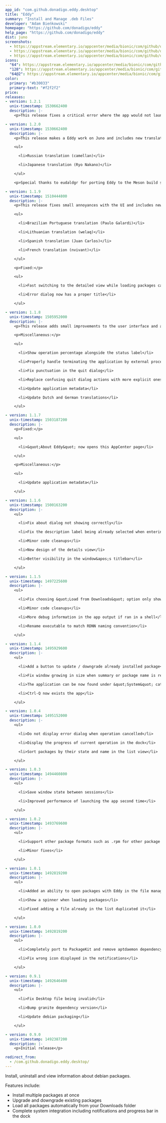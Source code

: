 ```yaml
---
app_id: "com.github.donadigo.eddy.desktop"
title: "Eddy"
summary: "Install and Manage .deb Files"
developer: "Adam Bieńkowski"
homepage: "https://github.com/donadigo/eddy"
help_page: "https://github.com/donadigo/eddy"
dist: juno
screenshots:
  - https://appstream.elementary.io/appcenter/media/bionic/com/github/donadigo.eddy/47D8CCEC3A12EE01C36BAEA356A342CE/screenshots/image-1_orig.png
  - https://appstream.elementary.io/appcenter/media/bionic/com/github/donadigo.eddy/47D8CCEC3A12EE01C36BAEA356A342CE/screenshots/image-2_orig.png
  - https://appstream.elementary.io/appcenter/media/bionic/com/github/donadigo.eddy/47D8CCEC3A12EE01C36BAEA356A342CE/screenshots/image-3_orig.png
icons:
  "64": https://appstream.elementary.io/appcenter/media/bionic/com/github/donadigo.eddy/47D8CCEC3A12EE01C36BAEA356A342CE/icons/64x64/com.github.donadigo.eddy_com.github.donadigo.eddy.png
  "128": https://appstream.elementary.io/appcenter/media/bionic/com/github/donadigo.eddy/47D8CCEC3A12EE01C36BAEA356A342CE/icons/128x128/com.github.donadigo.eddy_com.github.donadigo.eddy.png
  "64@2": https://appstream.elementary.io/appcenter/media/bionic/com/github/donadigo.eddy/47D8CCEC3A12EE01C36BAEA356A342CE/icons/64x64@2/com.github.donadigo.eddy_com.github.donadigo.eddy.png
color:
  primary: "#b30033"
  primary-text: "#f2f2f2"
price: 
releases:
- version: 1.2.1
  unix-timestamp: 1530662400
  description: |-
    <p>This release fixes a critical error where the app would not launch due to missing files in installation.</p>

- version: 1.2.0
  unix-timestamp: 1530662400
  description: |-
    <p>This release makes a Eddy work on Juno and includes new translations:</p>

    <ul>

      <li>Russian translation (camellan)</li>

      <li>Japanese translation (Ryo Nakano)</li>

    </ul>

    <p>Special thanks to eudaldgr for porting Eddy to the Meson build system.</p>

- version: 1.1.9
  unix-timestamp: 1510444800
  description: |-
    <p>This release fixes small annoyances with the UI and includes new translations:</p>

    <ul>

      <li>Brazilian Portuguese translation (Paulo Galardi)</li>

      <li>Lithuanian translation (welaq)</li>

      <li>Spanish translation (Juan Carlos)</li>

      <li>French translation (nvivant)</li>

    </ul>

    <p>Fixed:</p>

    <ul>

      <li>Fast switching to the detailed view while loading packages caused unintentional auto-switching to list view</li>

      <li>Error dialog now has a proper title</li>

    </ul>

- version: 1.1.8
  unix-timestamp: 1505952000
  description: |-
    <p>This release adds small improvements to the user interface and adds initial support for translations.</p>

    <p>Miscellaneous:</p>

    <ul>

      <li>Show operation percentage alongside the status label</li>

      <li>Properly handle terminating the application by external processes</li>

      <li>Fix punctuation in the quit dialog</li>

      <li>Replace confusing quit dialog actions with more explicit ones</li>

      <li>Update application metadata</li>

      <li>Update Dutch and German translations</li>

    </ul>

- version: 1.1.7
  unix-timestamp: 1503187200
  description: |-
    <p>Fixed:</p>

    <ul>

      <li>&quot;About Eddy&quot; now opens this AppCenter page</li>

    </ul>

    <p>Miscellaneous:</p>

    <ul>

      <li>Update application metadata</li>

    </ul>

- version: 1.1.6
  unix-timestamp: 1500163200
  description: |-
    <ul>

      <li>Fix about dialog not showing correctly</li>

      <li>Fix the description label being already selected when entering details view</li>

      <li>Minor code cleanups</li>

      <li>New design of the details view</li>

      <li>Better visibility in the window&apos;s titlebar</li>

    </ul>

- version: 1.1.5
  unix-timestamp: 1497225600
  description: |-
    <ul>

      <li>Fix choosing &quot;Load from Downloads&quot; option only showing a spinner if there are no packages in the folder</li>

      <li>Minor code cleanups</li>

      <li>More debug information in the app output if ran in a shell</li>

      <li>Rename executable to match RDNN naming convention</li>

    </ul>

- version: 1.1.4
  unix-timestamp: 1495929600
  description: |-
    <ul>

      <li>Add a button to update / downgrade already installed package</li>

      <li>Fix window growing in size when summary or package name is really long</li>

      <li>The application can be now found under &quot;System&quot; category</li>

      <li>Ctrl-Q now exists the app</li>

    </ul>

- version: 1.0.4
  unix-timestamp: 1495152000
  description: |-
    <ul>

      <li>Do not display error dialog when operation cancelled</li>

      <li>Display the progress of current operation in the dock</li>

      <li>Sort packages by their state and name in the list view</li>

    </ul>

- version: 1.0.3
  unix-timestamp: 1494460800
  description: |-
    <ul>

      <li>Save window state between sessions</li>

      <li>Improved performance of launching the app second time</li>

    </ul>

- version: 1.0.2
  unix-timestamp: 1493769600
  description: |-
    <ul>

      <li>Support other package formats such as .rpm for other package managers</li>

      <li>Minor fixes</li>

    </ul>

- version: 1.0.1
  unix-timestamp: 1492819200
  description: |-
    <ul>

      <li>Added an ability to open packages with Eddy in the file manager</li>

      <li>Show a spinner when loading packages</li>

      <li>Fixed adding a file already in the list duplicated it</li>

    </ul>

- version: 1.0.0
  unix-timestamp: 1492819200
  description: |-
    <ul>

      <li>Completely port to PackageKit and remove aptdaemon dependency</li>

      <li>Fix wrong icon displayed in the notifications</li>

    </ul>

- version: 0.9.1
  unix-timestamp: 1492646400
  description: |-
    <ul>

      <li>Fix Desktop file being invalid</li>

      <li>Bump granite dependency version</li>

      <li>Update debian packaging</li>

    </ul>

- version: 0.9.0
  unix-timestamp: 1492387200
  description: |-
    <p>Initial release</p>

redirect_from:
  - /com.github.donadigo.eddy.desktop/
---
```

<p>Install, uninstall and view information about debian packages.</p>
<p>Features include:</p>
<ul>
  <li>Install multiple packages at once</li>
  <li>Upgrade and downgrade existing packages</li>
  <li>Load all packages automatically from your Downloads folder</li>
  <li>Complete system integration including notifications and progress bar in the dock</li>
</ul>
